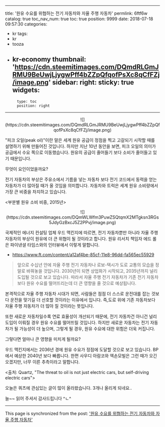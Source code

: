 
---
title: '원유 수요를 위협하는 전기 자동차와 자율 주행 자동차'
permlink: 6ftf6w
catalog: true
toc_nav_num: true
toc: true
position: 9999
date: 2018-07-18 09:57:30
categories:
- kr
tags:
- kr
- tooza
- kr-economy
thumbnail: 'https://cdn.steemitimages.com/DQmdRLGmJRMU9BeUwjLjygwPff4bZZpQfqofPsXc8qCfFZj/image.png'
sidebar:
    right:
        sticky: true
widgets:
    -
        type: toc
        position: right
---


<center>
![](https://cdn.steemitimages.com/DQmdRLGmJRMU9BeUwjLjygwPff4bZZpQfqofPsXc8qCfFZj/image.png)
</center>

"피크 오일(peak oil)"이란 말은 세계 원유 공급이 정점을 찍고 고갈되기 시작할 때를 설명하기 위해 만들어진 것입니다. 하지만 지난 10년 동안을 보면, 피크 오일의 의미가 공급에서 수요 쪽으로 이동했습니다. 원유의 공급이 줄어들기 보다 소비가 줄어들고 있기 때문입니다.

무엇이 요인이었을까요? 

전기 자동차의 부상은 주유소에서 기름을 넣는 자동차 보다 전기 코드에서 동력을 얻는 자동차가 더 많아질 때가 올 것임을 의미합니다. 자동차와 트럭은 세계 원유 소비량에서 가장 큰 비중을 차지하고 있습니다.

<부분별 원유 소비 비중, 2015년>

<center>
![](https://cdn.steemitimages.com/DQmWLWfm3PuwZSQtqmX2MTgksn3RGs5JdyGzBxcJ5Z2PPvj/image.png)
</center>

국제적인 에너지 컨설팅 업체 우드 맥킨지에 따르면, 전기 자동차뿐만 아니라 자율 주행 자동차의 부상이 원유에 더 큰 위협이 될 것이라고 합니다.  원유 리서치 책임자 에드 롤은 파이낸셜 타임스와의 인터뷰에서 이렇게 말합니다.
- https://www.ft.com/content/a12af4be-85cf-11e8-96dd-fa565ec55929

> 앞으로 수십년 안에 자율 주행 전기 자동차나 로보-택시가 도로 교통의 모습을 정말로 바꿔놓을 것입니다. 2030년이 되면 상업화가 시작되고, 2035년까지 널리 도입될 것으로 보고 있습니다. 따라서 자율 주행 전기 자동차가 기존 전기 자동차보다 원유 수요를 떨어뜨리는데 더 큰 영향을 줄 것으로 예상됩니다.

본격적으로 자율 주행 자동차 시대가 되면, 사람들은 점점 더 스스로 운전대를 잡는 것보다 운전을 맞기길 더 선호할 것이라는 이유에서 입니다. 즉,도로 위에 기존 자동차보다 자율 주행 자동차가 더 많아 질 것이라는 뜻입니다. 

또한 새로운 자동차일수록 연료 효율성이 개선되기 때문에, 전기 자동차건 아니건 널리 도입이 이뤄질 경우 원유 수요를 떨어뜨릴 것입니다. 하지만 새로운 자동차는 전기 자동차가 될 가능성이 더 높으며, 그렇게 될 경우, 원유 수요에 대한 위험은 더욱 커집니다.

그렇다면 얼마나 큰 영향을 미치게 될까요? 

우드 맥킨지에서는 2036년 경에 원유 수요가 정점에 도달할 것으로 보고 있습니다. BP에서 예상한 2040년 보다 빠릅니다. 한편 사우디 아람코와 엑손모빌은 그런 때가 오긴 오겠지만, 너무 이른 추측이라고 말합니다.

<출처: Quartz, "The threat to oil is not just electric cars, but self-driving electric cars">

오늘은 쿼츠에 관심있는 글이 많이 올라왔습니다.  3개나 올리게 되네요..

늘~~ 읽어 주셔서 감사드립니다 ^ㄴ^

- - -

This page is synchronized from the post: ['원유 수요를 위협하는 전기 자동차와 자율 주행 자동차'](https://steemit.com/@pius.pius/6ftf6w)
